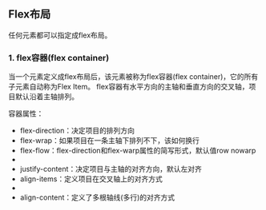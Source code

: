 ## Flex布局
任何元素都可以指定成flex布局。

### 1. flex容器(flex container)
当一个元素定义成flex布局后，该元素被称为flex容器(flex container)，它的所有子元素自动称为Flex Item。
flex容器有水平方向的主轴和垂直方向的交叉轴，项目默认沿着主轴排列。

容器属性：
- flex-direction：决定项目的排列方向
- flex-wrap：如果项目在一条主轴下排列不下，该如何换行
- flex-flow：flex-direction和flex-warp属性的简写形式，默认值row nowarp
-  
- justify-content：决定项目与主轴的对齐方向，默认左对齐
- align-items：定义项目在交叉轴上的对齐方式
-
- align-content：定义了多根轴线(多行)的对齐方式


